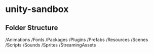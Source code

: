 # unity-sandbox

## Folder Structure

/Animations
/Fonts
/Packages
/Plugins
/Prefabs
/Resources
/Scenes
/Scripts
/Sounds
/Sprites
/StreamingAssets